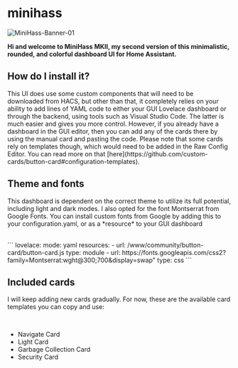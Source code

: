 # minihass

![MiniHass-Banner-01](https://github.com/fredrikpersson92/minihass/assets/105781178/5b3fd949-3a2f-406e-904b-17997335c291)

**Hi and welcome to MiniHass MKII, my second version of this minimalistic, rounded, and colorful dashboard UI for Home Assistant.**
<br>
<h2>How do I install it?</h2>
This UI does use some custom components that will need to be downloaded from HACS, but other than that, it completely relies on your ability to add lines of YAML code to either your GUI Lovelace dashboard or through the backend, using tools such as Visual Studio Code. The latter is much easier and gives you more control. However, if you already have a dashboard in the GUI editor, then you can add any of the cards there by using the manual card and pasting the code. Please note that some cards rely on templates though, which would need to be added in the Raw Config Editor. You can read more on that [here](https://github.com/custom-cards/button-card#configuration-templates).
<h2>Theme and fonts</h2>
<p>This dashboard is dependent on the correct theme to utilize its full potential, including light and dark modes. I also opted for the font Montserrat from Google Fonts. You can install custom fonts from Google by adding this to your configuration.yaml, or as a *resource* to your GUI dashboard</p>
<br>
```
  lovelace:
    mode: yaml
    resources:
    - url: /www/community/button-card/button-card.js
      type: module
    - url: https://fonts.googleapis.com/css2?family=Montserrat:wght@300;700&display=swap"
      type: css
  ```
<h2>Included cards</h2>
<p>I will keep adding new cards gradually. For now, these are the available card templates you can copy and use:</p>
<br>
<ul>
  <li>Navigate Card</li>
  <li>Light Card</li>
  <li>Garbage Collection Card</li>
  <li>Security Card</li>
</ul>
